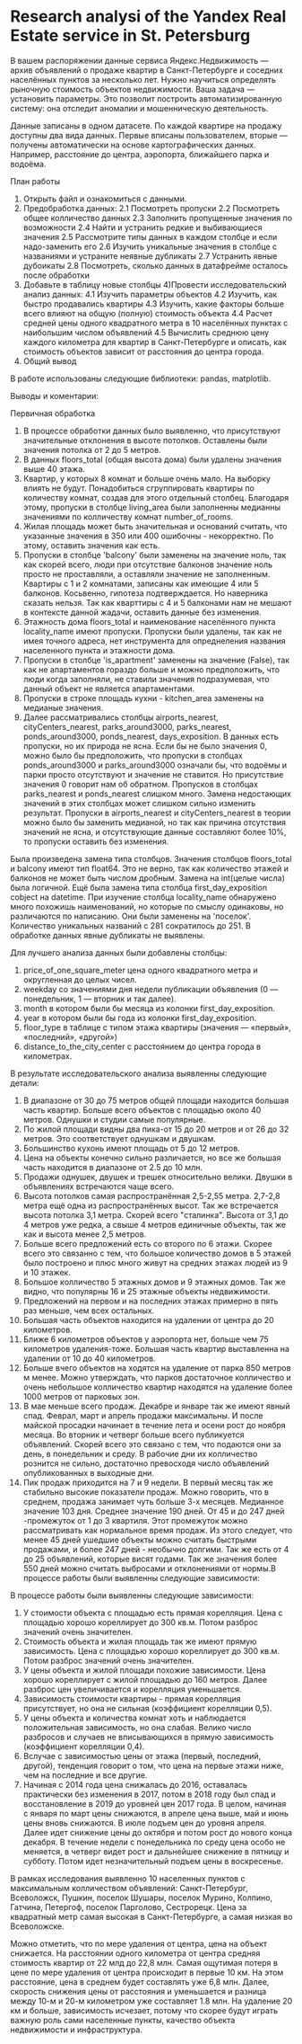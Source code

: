 # Research analysi of the Yandex Real Estate service in St. Petersburg

В вашем распоряжении данные сервиса Яндекс.Недвижимость — архив объявлений о продаже квартир в Санкт-Петербурге и соседних населённых 
пунктов за несколько лет. Нужно научиться определять рыночную стоимость объектов недвижимости. Ваша задача — установить параметры. 
Это позволит построить автоматизированную систему: она отследит аномалии и мошенническую деятельность.

Данные записаны в одном датасете. По каждой квартире на продажу доступны два вида данных. Первые вписаны пользователем, вторые — получены автоматически 
на основе картографических данных. Например, расстояние до центра, аэропорта, ближайшего парка и водоёма.

План работы

1) Открыть файл и ознакомиться с данными.
2) Предобработка данных: 
2.1 Посмотреть пропуски 
2.2 Посмотреть общее колличество данных 
2.3 Заполнить пропущенные значения по возможности 
2.4 Найти и устранить редкие и выбивающиеся значения 
2.5 Рассмотрите типы данных в каждом столбце и если надо-заменить его 
2.6 Изучить уникальные значения в столбце с названиями и устраните неявные дубликаты 
2.7 Устранить явные дубоикаты 
2.8 Посмотреть, сколько данных в датафрейме осталось после обработки
3) Добавьте в таблицу новые столбцы 
4)Провести исследовательский анализ данных: 
4.1 Изучить параметры объектов 
4.2 Изучить, как быстро продавались квартиры 
4.3 Изучить, какие факторы больше всего влияют на общую (полную) стоимость объекта 
4.4 Расчет средней цены одного квадратного метра в 10 населённых пунктах с наибольшим числом объявлений 
4.5 Вычислить среднюю цену каждого километра для квартир в Санкт-Петербурге и описать, как стоимость объектов зависит от расстояния до центра города.
5) Общий вывод


В работе использованы следующие библиотеки: pandas, matplotlib.

Выводы и коментарии:

Первичная обработка

1. В процессе обработки данных было выявленно, что присутствуют значительные отклонения в высоте потолков. Оставлены были значения потолка от 2 до 5 метров.
2. В данных floors_total (общая высота дома) были удалены значения выше 40 этажа.
3. Квартир, у которых 8 комнат и больше очень мало. На выборку влиять не будут. Понадобиться сгруппировать квартиры по количеству комнат, 
создав для этого отдельный столбец. Благодаря этому, пропуски в столбце living_area были заполненны медианны значениями по колличеству комнат number_of_rooms.
4. Жилая площадь может быть значительная и оснований считать, что указанные значения в 350 или 400 ошибочны - некорректно. По этому, оставить значения как есть.
5. Пропуски в столбце 'balcony' были заменены на значение ноль, так как скорей всего, люди при отсутствие балконов значение ноль просто не проставляли, 
а оставляли значение не заполненным. Квартиры с 1 и 2 комнатами, записаны как имеющие 4 или 5 балконов. Косьвенно, гипотеза подтверждается. 
Но наверника сказать нельзя. Так как кварттиры с 4 и 5 балконами нам не мешают в контексте данной жадачи, оставить данные без изменения.
6. Этажность дома floors_total и наименование населённого пункта locality_name имеют пропуски. Пропуски были удалены, так как не имея точного адреса, 
нет инструмента для опреднеления названия населенного пункта и этажности дома.
7. Пропуски в столбце 'is_apartment' заменены на значение (False), так как не апартаментов гораздо больше и можно предположить, что люди когда заполняли, 
не ставили значения подразумевая, что данный объект не является апартаментами.
8. Пропуски в строке площадь кухни - kitchen_area заменены на медианые значения.
9. Далее рассматривались столбцы airports_nearest, cityCenters_nearest, parks_around3000, parks_nearest, ponds_around3000, ponds_nearest, days_exposition. 
В данных есть пропуски, но их природа не ясна. Если бы не было значения 0, можно было бы предположить, что пропуски в столбцах ponds_around3000 и 
parks_around3000 означали бы, что водоёмы и парки просто отсутствуют и значение не ставится. Но присутствие значения 0 говорит нам об обратном. 
Пропусков в столбцах parks_nearest и ponds_nearest слишком много. Замена недостающих значений в этих столбцах может слишком сильно изменить результат. 
Пропуски в airports_nearest и cityCenters_nearest в теории можно было бы заменить медианой, но так как причина отсутствия значений не ясна, 
и отсутствующие данные составляют более 10%, то пропуски оставить без изменения.

Была произведена замена типа столбцов. Значения столбцов floors_total и balcony имеют тип float64. Это не верно, так как количество этажей и балконов 
не может быть числом дробным. Замена на int(целые числа) была логичной. Ещё была замена типа столбца first_day_exposition сobject на datetime. 
При изучение столбца locality_name обнаружено много похожишь наименований, но которые по смыслу одинаковы, но различаются по написанию. 
Они были заменены на 'поселок'. Количество уникальных названий с 281 сократилось до 251. 
В обработке данных явные дубликаты не выявлены.

Для лучшего анализа данных были добавлены столбцы:

1) price_of_one_square_meter цена одного квадратного метра и округленная до целых чисел.
2) weekday со значениями дня недели публикации объявления (0 — понедельник, 1 — вторник и так далее).
3) month в котором были бы месяца из колонки first_day_exposition.
4) year в котором были бы года из колонки first_day_exposition.
5) floor_type в таблице с типом этажа квартиры (значения — «первый», «последний», «другой»)
6) distance_to_the_city_center с расстоянием до центра города в километрах.

В результате исследовательского анализа выявленны следующие детали:

1) В диапазоне от 30 до 75 метров общей площади находится большая часть квартир. Больше всего объектов с площадью около 40 метров. Однушки и студии
 самые популярные. 
2) По жилой площади видны два пика-от 15 до 20 метров и от 26 до 32 метров. Это соответствует однушкам и двушкам. 
3) Большинство кухонь имеют площадь от 5 до 12 метров. 
4) Цена на объекты конечно сильно различается, но все же большая часть находится в диапазоне от 2.5 до 10 млн.
5) Продажи однушек, двушек и трешек относительно велики. Двушки в объявлениях встречаются чаще всего. 
6) Высота потолков самая распространённая 2,5-2,55 метра. 2,7-2,8 метра ещё одна из распространённых высот. Так же встречается высота потолка 3,1 метра. 
Скорей всего "сталинка". 
Высота от 3,1 до 4 метров уже редка, а свыше 4 метров единичные объекты, так же как и высота менее 2,5 метров.
7) Больше всего предложений есть со второго по 6 этажи. Скорее всего это связанно с тем, что большое количество домов в 5 этажей было построено и 
плюс много живут на средних 
этажах людей из 9 и 10 этажек.
8) Большое колличество 5 этажных домов и 9 этажных домов. Так же видно, что популярны 16 и 25 этажные объекты недвижимости.
9) Предложений на первом и на последних этажах примерно в пять раз меньше, чем всех остальных.
10) Большая часть объектов находится на удалении от центра до 20 километров.
11) Ближе 6 километров объектов у аэропорта нет, больше чем 75 километров удаления-тоже. Большая часть квартир выставленна на удалении от 10 до 40 километров.
12) Больше вчего объектов на ходятся на удаление от парка 850 метров м менее. Можно утверждать, что парков достаточное колличество и очень небольшое колличество 
квартир находятся на удаление более 1000 метров от парковых зон.
13) В мае меньше всего продаж. Декабре и январе так же имеют явный спад. Феврал, март и апрель продажи максимальны. И после майской просадки начинает 
в течение лета и осени рост до ноября месяца. Во вторник и четверг больше всего публикуется объявлений. Скорей всего это связано с тем, что подаются 
они за день, в понедельник и среду. В рабочие дни их колличество рознится не сильно, достаточно превосходя число объявлений опубликованных в выходные дни.
14) Пик продаж приходится на 7 и 9 недели. В первый месяц так же стабильно высокие показатели продаж. Можно говорить, что в среднем, продажа занимает чуть 
больше 3-х месяцев. Медианное значение 103 дня. Среднее значение 190 дней. От 45 и до 247 дней -промежуток от 1 до 3 квартиля. 
Этот промежуток можно рассматривать как нормальное время продаж. Из этого следует, что менее 45 дней ушедшие объекты можно считать быстрыми продажами, 
и более 247 дней - необычно долгими. Так же есть от 4 до 25 объявлений, которые висят годами. Так же значения более 550 дней можно считать выбросами 
и отклонениями от нормы.В процессе работы были выявленны следующие зависимости:

В процессе работы были выявленны следующие зависимости:

1. У стоимости объекта с площадью есть прямая корелляция. Цена с площадью хорошо кореллирует до 300 кв.м. Потом разброс значений очень значителен.
2. Стоимость объекта и жилая площадь так же имеют прямую зависимость. Цена с площадью хорошо кореллирует до 300 кв.м. Потом разброс значений очень значителен.
3. У цены объекта и жилой площади похожие зависимости. Цена хорошо кореллирует с жилой площадью до 160 метров. Далее разброс цен увеличивается и 
корелляция уменьшается.
4. Зависимость стоимости квартиры - прямая корелляция присутствует, но она не сильная (коэффициент корелляции 0,5).
5. У цены объекта и количества комнат хоть и наблюдается положительная зависимость, но она слабая. Велико число разбросов и случаев не вписывающихся в 
прямую зависимость (коэффициент корелляции 0,4).
6. Вслучае с зависимостью цены от этажа (первый, последний, другой), тенденция говорит о том, что цена на первые этажи ниже, чем на последние и все другие.
7. Начиная с 2014 года цена снижалась до 2016, оставалась практически без изменения в 2017, потом в 2018 году был спад и восстановление в 2019 
до уровней цен 2017 года. В целом, начиная с января по март цены снижаются, в апреле цена выше, май и июнь цены вновь снижаются. В июле подъем цен 
до уровня апреля. Далее идет снижение цены до октября и потом рост до нового конца декабря. В течение недели с понедельника по среду 
цена особо не меняется, в четверг видет рост и дальнейшее снижение в пятницу и субботу. Потом идет незначительный подъем цены в воскресенье.

В рамках исследования выявленно 10 населенных пунктов с максимальным колличеством объявлений: Санкт-Петербург, Всеволожск, Пушкин, поселок Шушары, 
поселок Мурино, Колпино, Гатчина, Петергоф, поселок Парголово, Сестрорецк. Цена за квадратный метр самая высокая в Санкт-Петербурге, 
а самая низкая во Всеволожске.

Можно отметить, что по мере удаления от центра, цена на объект снижается. На расстоянии одного километра от центра средняя стоимость квартир 
от 22 млд до 22,8 млн. Самая ощутимая потеря в цене по мере удаления от центра происходит в первые 10 км. На этом расстояние, цена в среднем 
будет составлять уже 6,8 млн. Далее, скорость снижения цены от расстояния и уменьшается и разница между 10-м и 20-м километром уже 
составляет 1.8 млн. На удаление 20 км и больше, зависимость исчезает, потому что скорее будут играть важную роль сами населенные пункты, 
качество объекта недвижимости и инфраструктура.
